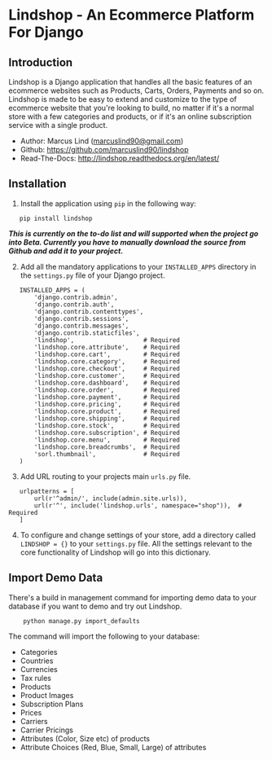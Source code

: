Lindshop - An Ecommerce Platform For Django
============================================

Introduction
------------

Lindshop is a Django application that handles all the basic features of an ecommerce websites such as Products, Carts, Orders, Payments and so on. Lindshop is made to be easy to extend and customize to the type of ecommerce website that you're looking to build, no matter if it's a normal store with a few categories and products, or if it's an online subscription service with a single product.

* Author: Marcus Lind (marcuslind90@gmail.com)
* Github: https://github.com/marcuslind90/lindshop
* Read-The-Docs: http://lindshop.readthedocs.org/en/latest/


Installation
------------

1. Install the application using `pip` in the following way:

```
   pip install lindshop
```

**_This is currently on the to-do list and will supported when the project go into Beta. Currently you have to manually download the source from Github and add it to your project._**

2. Add all the mandatory applications to your `INSTALLED_APPS` directory in the `settings.py` file of your Django project.

```
   INSTALLED_APPS = (
       'django.contrib.admin',
       'django.contrib.auth',
       'django.contrib.contenttypes',
       'django.contrib.sessions',
       'django.contrib.messages',
       'django.contrib.staticfiles',
       'lindshop',                   # Required
       'lindshop.core.attribute',    # Required
       'lindshop.core.cart',         # Required
       'lindshop.core.category',     # Required
       'lindshop.core.checkout',     # Required
       'lindshop.core.customer',     # Required
       'lindshop.core.dashboard',    # Required
       'lindshop.core.order',        # Required
       'lindshop.core.payment',      # Required
       'lindshop.core.pricing',      # Required
       'lindshop.core.product',      # Required
       'lindshop.core.shipping',     # Required
       'lindshop.core.stock',        # Required
       'lindshop.core.subscription', # Required
       'lindshop.core.menu',         # Required
       'lindshop.core.breadcrumbs',  # Required
       'sorl.thumbnail',             # Required
   )
```

3. Add URL routing to your projects main `urls.py` file.

```
   urlpatterns = [
       url(r'^admin/', include(admin.site.urls)),
       url(r'^', include('lindshop.urls', namespace="shop")),  # Required
   ]
```

4. To configure and change settings of your store, add a directory called `LINDSHOP = {}` to your `settings.py` file. All the settings relevant to the core functionality of Lindshop will go into this dictionary.

Import Demo Data
------------

There's a build in management command for importing demo data to your database if you want to demo and try out Lindshop.

```
	python manage.py import_defaults
```

The command will import the following to your database:

* Categories
* Countries
* Currencies
* Tax rules
* Products
* Product Images
* Subscription Plans
* Prices
* Carriers
* Carrier Pricings
* Attributes (Color, Size etc) of products
* Attribute Choices (Red, Blue, Small, Large) of attributes